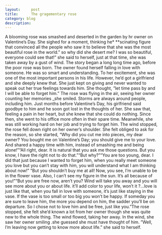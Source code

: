 ```yaml
---
layout:     post
title:      The gragementary rose
category: blog
description: 
---
```




A blooming rose was smashed and deserted in the garden by hr owner on Valentine’s Day. She sighed for a moment, thinking he* **scinating figure that convinced all the people who saw it to believe that she was the most beautiful rose in the world.” so why did she desert me? I was so beautiful, everyone could see that!” she said to herself, just at that time, she was taken away by a gust of wind. The story began a long long time ago, before the poor rose was born. The owner found herself falling in love with someone. He was so smart and understanding. To her excitement, she was one of the most important persons in his life. However, he’d got a girlfriend and she deeply knew that. She just kept on giving and never wanted to speak out her true feelings towards him. She thought, ”let time pass by and I will be able to forget him.” The rose was flying in the air, seeing her owner counting her memories _she smiled. Storms are always around people, including him. Just months before Valentine’s Day, his girlfriend said goodbye to him and he soon got lost in the thoughts of her. She saw that, feeling a pain in her heart, but she knew that she could do nothing. Since then, she went to his office more often in their spare time. Meanwhile, she was still working hard on her job and trying to forget him. The wind stopped, the rose fell down right on her owner’s shoulder. She felt obliged to ask for the reason, so she started, “Why did you cut me into pieces, my dear owner? You bought me on Valentine’s Day; you should give me to your love. And shared a happy time with him, instead of smashing me and being alone!”“All right, dear. It is natural that you ask me those questions. But you know, I have the right not to do that.”“But why?”“You are too young, dear. I did that just because I wanted to forget him, when you really meet someone you love but you can’t stay with him, you will understand what I am thinking about now!” “But you shouldn’t buy me at all! Now, you see, I’m unable to be in the flower vase. Also, I can’t see my figure in the sun. It’s all because of you!”“But you are free now, aren’t you? Wind will take you away and you will see more about you or about life. it’ll add color to your life, won’t it ?…love is just like that, when you fall in love with someone, it’s just like staying in the vase. If the vase is too small or too big you won’t be happy. If someday you are sure to leave him, the more you depend on him, the sadder you’ll be on departure. So I chose not to love him and be free, just like you.”The rose stopped, she felt she’d known a lot from her owner though she was quite new to the whole thing. The wind flowed, taking her away. In the wind, she saw her owner smiling .she guessed she must have thought of him. ”Well, I’m leaving now getting to know more about life.” she said to herself.
